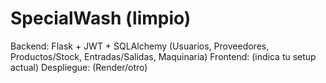 # SpecialWash (limpio)
Backend: Flask + JWT + SQLAlchemy (Usuarios, Proveedores, Productos/Stock, Entradas/Salidas, Maquinaria)
Frontend: (indica tu setup actual)
Despliegue: (Render/otro)

